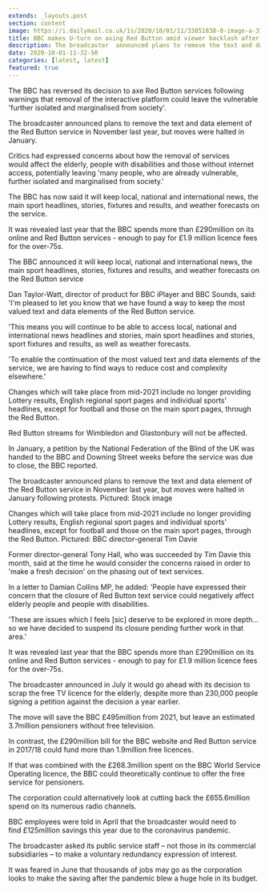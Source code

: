 ```yaml
---
extends: _layouts.post
section: content
image: https://i.dailymail.co.uk/1s/2020/10/01/11/33851838-0-image-a-37_1601546830680.jpg 
title: BBC makes U-turn on axing Red Button amid viewer backlash after spending £290million on the service 
description: The broadcaster  announced plans to remove the text and data element of Red Button last November, but the decision was halted in January. 
date: 2020-10-01-11-32-50 
categories: [latest, latest] 
featured: true 
--- 
```

The BBC has reversed its decision to axe Red Button services following warnings that removal of the interactive platform could leave the vulnerable 'further isolated and marginalised from society'. 

The broadcaster announced plans to remove the text and data element of the Red Button service in November last year, but moves were halted in January.    

Critics had expressed concerns about how the removal of services would affect the elderly, people with disabilities and those without internet access, potentially leaving 'many people, who are already vulnerable, further isolated and marginalised from society.'

The BBC has now said it will keep local, national and international news, the main sport headlines, stories, fixtures and results, and weather forecasts on the service.

It was revealed last year that the BBC spends more than £290million on its online and Red Button services - enough to pay for £1.9 million licence fees for the over-75s. 

The BBC announced it will keep local, national and international news, the main sport headlines, stories, fixtures and results, and weather forecasts on the Red Button service

Dan Taylor-Watt, director of product for BBC iPlayer and BBC Sounds, said: 'I'm pleased to let you know that we have found a way to keep the most valued text and data elements of the Red Button service.

'This means you will continue to be able to access local, national and international news headlines and stories, main sport headlines and stories, sport fixtures and results, as well as weather forecasts.

'To enable the continuation of the most valued text and data elements of the service, we are having to find ways to reduce cost and complexity elsewhere.'

Changes which will take place from mid-2021 include no longer providing Lottery results, English regional sport pages and individual sports' headlines, except for football and those on the main sport pages, through the Red Button.       

Red Button streams for Wimbledon and Glastonbury will not be affected.

In January, a petition by the National Federation of the Blind of the UK was handed to the BBC and Downing Street weeks before the service was due to close, the BBC reported.  

The broadcaster announced plans to remove the text and data element of the Red Button service in November last year, but moves were halted in January following protests. Pictured: Stock image

Changes which will take place from mid-2021 include no longer providing Lottery results, English regional sport pages and individual sports' headlines, except for football and those on the main sport pages, through the Red Button. Pictured: BBC director-general Tim Davie

Former director-general Tony Hall, who was succeeded by Tim Davie this month, said at the time he would consider the concerns raised in order to 'make a fresh decision' on the phasing out of text services.

In a letter to Damian Collins MP, he added: 'People have expressed their concern that the closure of Red Button text service could negatively affect elderly people and people with disabilities.

'These are issues which I feels [sic] deserve to be explored in more depth... so we have decided to suspend its closure pending further work in that area.'

It was revealed last year that the BBC spends more than £290million on its online and Red Button services - enough to pay for £1.9 million licence fees for the over-75s. 

The broadcaster announced in July it would go ahead with its decision to scrap the free TV licence for the elderly, despite more than 230,000 people signing a petition against the decision a year earlier.     

The move will save the BBC £495million from 2021, but leave an estimated 3.7million pensioners without free television.    

In contrast, the £290million bill for the BBC website and Red Button service in 2017/18 could fund more than 1.9million free licences.

If that was combined with the £268.3million spent on the BBC World Service Operating licence, the BBC could theoretically continue to offer the free service for pensioners.

The corporation could alternatively look at cutting back the £655.6million spend on its numerous radio channels.   

BBC employees were told in April that the broadcaster would need to find £125million savings this year due to the coronavirus pandemic.

The broadcaster asked its public service staff – not those in its commercial subsidiaries – to make a voluntary redundancy expression of interest.

It was feared in June that thousands of jobs may go as the corporation looks to make the saving after the pandemic blew a huge hole in its budget.

